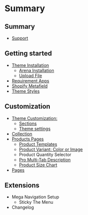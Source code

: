 # Summary

## Summary

* [Support](summary/support.md)

## Getting started

* [Theme Installation](README.md)
  * [Arena Installation](arena-installation.md)
  * [Upload File](upload-file.md)
* [Requirement Apps](app.md)
* [Shopify Metafield](shopify-metafield.md)
* [Theme Styles](change-theme-styles.md)

## Customization

* [Theme Customization:](theme-customization.md)
  * [Sections](sections.md)
  * [Theme settings](theme-settings.md)
* [Collection](collection.md)
* [Products Pages](products.md)
  * [Product Templates](products/product-templates.md)
  * [Product Variant: Color or Image](products/product-color-variant.md)
  * Product Quantity Selector
  * [Pro Multi-Tab Description](products/product-multi-tab-description.md)
  * [Product Size Chart](sizechart.md)
* [Pages](pages.md)

## Extensions

* Mega Navigation Setup
  * Sticky The Menu
* Changelog

